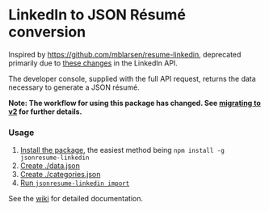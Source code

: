 # LinkedIn to JSON Résumé conversion

Inspired by <https://github.com/mblarsen/resume-linkedin>, deprecated primarily due to 
[these changes](https://developer.linkedin.com/blog/posts/2015/developer-program-changes) in the LinkedIn API.

The developer console, supplied with the full API request, returns the data necessary to generate a JSON résumé.

**Note: The workflow for using this package has changed. See 
[migrating to v2](https://github.com/w0rd-driven/jsonresume-linkedin/wiki/migrating-to-v2) for further details.**

### Usage

1. [Install the package](https://github.com/w0rd-driven/jsonresume-linkedin/wiki/installation), the easiest method being 
`npm install -g jsonresume-linkedin` 
2. [Create ./data.json](https://github.com/w0rd-driven/jsonresume-linkedin/wiki/linkedin-data) 
3. [Create ./categories.json](https://github.com/w0rd-driven/jsonresume-linkedin/wiki/category-mapping) 
4. [Run `jsonresume-linkedin import`](https://github.com/w0rd-driven/jsonresume-linkedin/wiki/commands#import) 

See the [wiki](https://github.com/w0rd-driven/jsonresume-linkedin/wiki) for detailed documentation.
